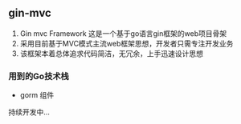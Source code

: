 ## gin-mvc
1. Gin mvc Framework 这是一个基于go语言gin框架的web项目骨架
2. 采用目前基于MVC模式主流web框架思想，开发者只需专注开发业务
3. 该框架本着总体追求代码简洁，无冗余，上手迅速设计思想

### 用到的Go技术栈
- gorm 组件


持续开发中...
